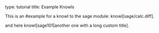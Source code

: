 type: tutorial
title: Example Knowls

This is an #example for  a knowl
to the sage module: knowl[sage/calc.diff].

and here knowl[sage101|another one with a long custom title]. 

